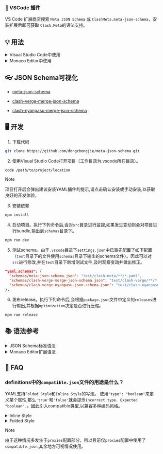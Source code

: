 ### 🧩 VSCode 插件

VS Code 扩展商店搜索 `Meta JSON Schema` 或 `ClashMeta.meta-json-schema`，安装扩展后即可获取 `Clash.Meta`的语法支持。

## 💡 用法

<details>
<summary>Visual Studio Code中使用</summary>

1. 安装YAML语法支持插件`redhat.vscode-yaml`。
2. 在`.vscode`目录下的`settings.json`文件中（如不存在则手动创建），填入以下内容。其中，key为schema文件的地址，value为路径通配符，请根据需求自行修改。
   ```json
   {
     "yaml.schemas": {
       "https://fastly.jsdelivr.net/gh/dongchengjie/meta-json-schema@main/schemas/meta-json-schema.json": "**/*.yaml"
     }
   }
   ```

</details>
<details>
<summary>Monaco Editor中使用</summary>

1.  安装`monaco-editor`（编辑器）和`monaco-yaml`（YAML支持）。

    ```
    npm install monaco-editor
    npm install monaco-yaml
    ```

2.  如果是vite项目，可通过安装插件简化初始化（其他构建工具如`webpack`请参考[monaco-yaml文档](https://github.com/remcohaszing/monaco-yaml?tab=readme-ov-file#using-monaco-webpack-loader-plugin)）。

    1.  安装`vite-plugin-monaco-editor`。

    ```
    npm install vite-plugin-monaco-editor
    ```

    2.  配置`vite.config.ts`。

    ```javascript
    import { defineConfig } from "vite";
    import monacoEditor from "vite-plugin-monaco-editor";

    export default defineConfig({
      plugins: [
        monacoEditor({
          languageWorkers: ["editorWorkerService"],
          customWorkers: [
            {
              label: "yaml",
              entry: "monaco-yaml/yaml.worker"
            }
          ]
        })
      ]
    });
    ```

    3.  代码中配置schema（请根据需求自行修改`fileMatch`）。

    ```javascript
    import * as monaco from "monaco-editor";
    import { configureMonacoYaml } from "monaco-yaml";

    configureMonacoYaml(monaco, {
      validate: true,
      enableSchemaRequest: true,
      schemas: [
        {
          uri: "https://fastly.jsdelivr.net/gh/dongchengjie/meta-json-schema@main/schemas/meta-json-schema.json",
          fileMatch: ["**/*.clash.yaml"]
        }
      ]
    });
    ```

</details>

## 👓 JSON Schema可视化

- <a href="https://dongchengjie.github.io/meta-json-schema/?schema=https://raw.githubusercontent.com/dongchengjie/meta-json-schema/main/schemas/meta-json-schema.json" target="_blank">meta-json-schema</a>

- <a href="https://dongchengjie.github.io/meta-json-schema/?schema=https://raw.githubusercontent.com/dongchengjie/meta-json-schema/main/schemas/clash-verge-merge-json-schema.json" target="_blank">clash-verge-merge-json-schema</a>

- <a href="https://dongchengjie.github.io/meta-json-schema/?schema=https://raw.githubusercontent.com/dongchengjie/meta-json-schema/main/schemas/clash-nyanpasu-merge-json-schema.json" target="_blank">clash-nyanpasu-merge-json-schema</a>

## 🖥️ 开发

1.  下载代码

```bash
git clone https://github.com/dongchengjie/meta-json-schema.git
```

2.  使用Visual Studio Code打开项目（工作目录为.vscode所在目录）。

```bash
code /path/to/project/location
```

> [!NOTE]
> 项目打开后会弹出建议安装YAML插件的提示,请点击确认安装或手动安装,以获取良好的开发体验。

3.  安装依赖

```bash
npm install
```

4.  启动项目。执行下列命令后,会对`src`目录进行监视,如果发生变动则会对项目进行bundle,输出到`schemas`目录下。

```bash
npm run dev
```

5.  测试schema。由于`.vscode`目录下`settings.json`中已事先配置了如下配置（`test`目录下的文件使用`schemas`目录下输出的schema文件）。因此可以对`src`进行修改,并在`test`目录下新增测试文件,及时观察变动并做出修正。

```json
"yaml.schemas": {
  "schemas/meta-json-schema.json": "test/clash-meta/**/*.yaml",
  "schemas/clash-verge-merge-json-schema.json": "test/clash-verge/**/*.yaml",
  "schemas/clash-verge-nyanpasu-json-schema.json": "test/clash-nyanpasu/**/*.yaml"
},
```

6.  发布release。执行下列命令后,会根据`package.json`文件中定义的`releases`进行输出,并根据`optimization`决定是否进行压缩。

```bash
npm run release
```

## 📚 语法参考

<details>
<summary>JSON Schema标准语法</summary>

项目使用的JSON Schema版本为[`draft-07`](https://json-schema.org/draft-07/json-schema-release-notes)，语法请参考[JSON Schema Reference](https://json-schema.org/understanding-json-schema/reference)。

</details>

<details>
<summary>Monaco Editor扩展语法</summary>

> Monaco 编辑器是为 VS Code 提供支持的开源代码编辑器，使用下列属性提供更丰富的`Snippet`支持。

```typescript
interface JSONSchema {
  // 自定义Snippet建议(数组)
  defaultSnippets?: {
    label: string; // 标签文本(索引)
    description?: string; // 标签描述(需要点击展开)
    markdownDescription?: string; // 标签描述(需要点击展开，markdown格式，优先级高于description,)
    body: any; // 实际取值内容
    bodyText?: string; // 实际取值内容文本(暂无作用)
  }[];
  errorMessage?: string; // 错误信息
  patternErrorMessage?: string; // 格式错误信息(优先级高于errorMessage)
  deprecationMessage?: string; // 过时错误信息
  enumDescriptions?: string[]; // 枚举描述信息(数组)
  markdownEnumDescriptions?: string[]; // 枚举描述信息(markdown格式)
  markdownDescription?: string; // 描述信息(markdown格式)
  doNotSuggest?: boolean; // 不显示建议
  suggestSortText?: string; // 属性值建议排序符(默认为属性名)
  allowComments?: boolean; // 允许注释
  allowTrailingCommas?: boolean; // 允许尾随逗号
}
```

</details>

## 🤔 FAQ

### definitions中的`compatible.json`文件的用途是什么？

YAML支持`Folded Style`和`Inline Style`的写法。
使用`"type": "boolean"`来定义某个属性,那么`'true'`和`'false'`就会提示`Incorrect type. Expected "boolean".`。因此引入compatible类型,以兼容多种编码风格。

<details>
<summary>Inline Style</summary>

```yaml
proxies:
  - { name: "proxy1", type: "ss", cipher: "auto", tls: "true" }
  - { name: proxy2, type: ss, cipher: auto, tls: true }
```

</details>

<details>
<summary>Folded Style</summary>

```yaml
proxies:
  - name: "proxy1"
    type: "ss"
    cipher: "auto"
    tls: "true"
  - name: proxy1
    type: ss
    cipher: auto
    tls: true
```

</details>

> [!NOTE]
> 由于这种情况多发生于`proxies`配置部分，所以目前仅`proxies`配置中使用了`compatible.json`,其余地方可视情况使用。
